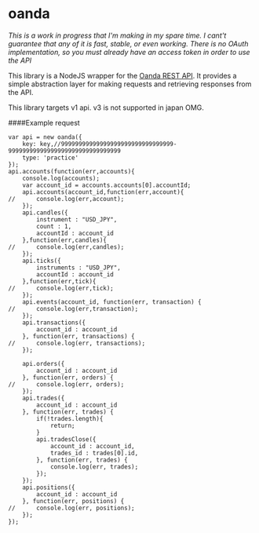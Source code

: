 # oanda

*This is a work in progress that I'm making in my spare time. I cant't guarantee that any of it is fast, stable, or even working. There is no OAuth implementation, so you must already have an access token in order to use the API*

This library is a NodeJS wrapper for the [Oanda REST API](http://developer.oanda.com/rest-live/introduction/). It provides a simple abstraction layer for making requests and retrieving responses from the API.

This library targets v1 api. v3 is not supported in japan OMG.

####Example request

	var api = new oanda({
		key: key,//99999999999999999999999999999999-99999999999999999999999999999999
		type: 'practice'
	});
	api.accounts(function(err,accounts){
		console.log(accounts);
		var account_id = accounts.accounts[0].accountId;
		api.accounts(account_id,function(err,account){
	//		console.log(err,account);
		});
		api.candles({
			instrument : "USD_JPY",
			count : 1,
			accountId : account_id
		},function(err,candles){
	//		console.log(err,candles);
		});
		api.ticks({
			instruments : "USD_JPY",
			accountId : account_id
		},function(err,tick){
	//		console.log(err,tick);
		});
		api.events(account_id, function(err, transaction) {
	//		console.log(err,transaction);
		});
		api.transactions({
			account_id : account_id
		}, function(err, transactions) {
	//		console.log(err, transactions);
		});

		api.orders({
			account_id : account_id
		}, function(err, orders) {
	//		console.log(err, orders);
		});
		api.trades({
			account_id : account_id
		}, function(err, trades) {
			if(!trades.length){
				return;
			}
			api.tradesClose({
				account_id : account_id,
				trades_id : trades[0].id,
			}, function(err, trades) {
				console.log(err, trades);
			});
		});
		api.positions({
			account_id : account_id
		}, function(err, positions) {
	//		console.log(err, positions);
		});
	});

